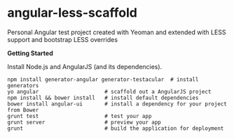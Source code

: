 angular-less-scaffold
=====================

Personal Angular test project created with Yeoman and extended with LESS support and bootstrap LESS overrides

**Getting Started**

Install Node.js and AngularJS (and its dependencies).

    npm install generator-angular generator-testacular  # install generators
    yo angular                     # scaffold out a AngularJS project
    npm install && bower install   # install default dependencies
    bower install angular-ui       # install a dependency for your project from Bower
    grunt test                     # test your app
    grunt server                   # preview your app
    grunt                          # build the application for deployment


